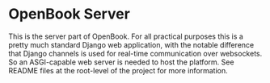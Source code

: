 OpenBook Server
===============

This is the server part of OpenBook. For all practical purposes this is a pretty much standard
Django web application, with the notable difference that Django channels is used for real-time communication
over websockets. So an ASGI-capable web server is needed to host the platform. See README files at the
root-level of the project for more information.

